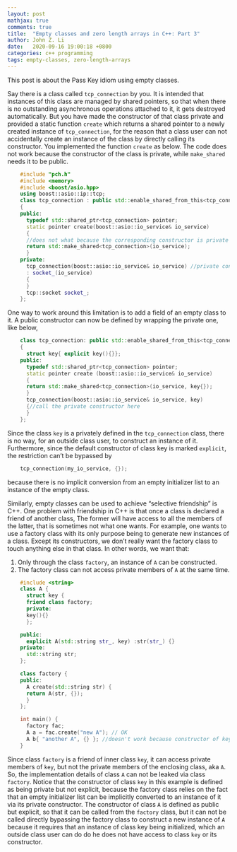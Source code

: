 ```yaml
---
layout: post
mathjax: true
comments: true
title:  "Empty classes and zero length arrays in C++: Part 3"
author: John Z. Li
date:   2020-09-16 19:00:18 +0800
categories: c++ programming
tags: empty-classes, zero-length-arrays
---
```

This post is about the Pass Key idiom using empty classes.

Say there is a class called `tcp_connection` by you.
It is intended that instances of this class are managed by shared pointers,
so that when there is no outstanding asynchronous operations attached to it,
it gets destroyed automatically.
But you have made the constructor of that class private
and provided a static function `create` which returns a shared pointer to a newly created instance of
`tcp_connection`, for the reason   that a class user can not accidentally create
an instance of the class by directly calling its constructor.
You implemented the function `create` as below.
The code does not work because the constructor of the class is private, while `make_shared`
needs it to be public.
```cpp
    #include "pch.h"
    #include <memory>
    #include <boost/asio.hpp>
    using boost::asio::ip::tcp;
    class tcp_connection : public std::enable_shared_from_this<tcp_connection>
    {
    public:
      typedef std::shared_ptr<tcp_connection> pointer;
      static pointer create(boost::asio::io_service& io_service)
      {
      //does not what because the corresponding constructor is private
      return std::make_shared<tcp_connection>(io_service);
      }
    private:
      tcp_connection(boost::asio::io_service& io_service) //private constructor
      : socket_(io_service)
      {
      }
      tcp::socket socket_;
    };
```

One way to work around this limitation is to add a field of an empty class to it.
A public constructor can now be defined by wrapping the private one, like below,
```cpp
    class tcp_connection: public std::enable_shared_from_this<tcp_connection>
    {
      struct key{ explicit key(){}};
    public:
      typedef std::shared_ptr<tcp_connection> pointer;
      static pointer create (boost::asio::io_service& io_service)
      {
      return std::make_shared<tcp_connection>(io_service, key{});
      }
      tcp_connection(boost::asio::io_service& io_service, key)
      {//call the private constructor here
      }
    };
```
Since the class `key` is a privately defined  in the `tcp_connection` class,
there is no way, for an outside class user, to construct an instance of it.
Furthermore, since the default constructor of class key is marked `explicit`,
the restriction can’t be bypassed by
```cpp
    tcp_connection(my_io_service, {});
```
because there is no implicit conversion from an empty initializer list
to an instance of the empty class.

Similarly, empty classes can be used to achieve “selective friendship” is C++.
One problem with friendship in C++ is that once a class is declared a friend of another class,
The former will have access to all the members of the latter,
that is sometimes not what one wants.
For example, one wants to use a factory class with its only purpose
being to generate new instances of a class.
Except its constructors, we don’t really want the factory class to touch
anything else in that class.
In other words, we want that:
1. Only through the class `factory`, an instance of `A` can be constructed.
2. The factory class can not access private members of `A`
at the same time.
```cpp
    #include <string>
    class A {
      struct key {
      friend class factory;
	  private:
	  key(){}
	  };

    public:
      explicit A(std::string str_, key) :str(str_) {}
    private:
      std::string str;
    };

	class factory {
    public:
      A create(std::string str) {
      return A(str, {});
      }
    };

    int main() {
      factory fac;
      A a = fac.create("new A"); // OK
      A b{ "another A", {} }; //doesn't work because constructor of key is private
    }
```
Since class `factory` is a friend of inner class `key`, it can access private members
of `key`, but not the private members of the enclosing class, aka `A`.
So, the implementation details of class `A` can not be leaked via class `factory`.
Notice that the constructor of class `key` in this example is defined as being private but not explicit,
because the factory class relies on the fact that an empty initializer list can be implicitly
converted to an instance of it via its private constructor.
The constructor of class `A` is defined as public but explicit,
so that it can be called from the `factory` class,
but it can not be called directly bypassing the factory class to construct a new instance of `A`
because it requires that an instance of class key being initialized,
which an outside class user can do do he does not have access to class `key` or its constructor.
